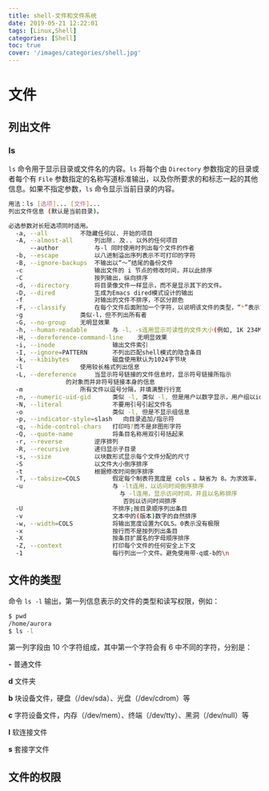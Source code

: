 ```yaml
---
title: shell-文件和文件系统
date: 2019-05-21 12:22:01
tags: [Linux,Shell]
categories: [Shell]
toc: true
cover: '/images/categories/shell.jpg'
---
```


# 文件

## 列出文件

### ls

`ls` 命令用于显示目录或文件名的内容。`ls` 将每个由 `Directory` 参数指定的目录或者每个有 `File` 参数指定的名称写道标准输出，以及你所要求的和标志一起的其他信息。如果不指定参数，`ls` 命令显示当前目录的内容。

```bash
用法：ls [选项]... [文件]...
列出文件信息 (默认是当前目录)。

必选参数对长短选项同时适用。
  -a, --all			不隐藏任何以. 开始的项目
  -A, --almost-all		列出除. 及.. 以外的任何项目
      --author			与-l 同时使用时列出每个文件的作者
  -b, --escape			以八进制溢出序列表示不可打印的字符
  -B, --ignore-backups  不输出以“～”结尾的备份文件
  -c                    输出文件的 i 节点的修改时间，并以此排序
  -C                    按列输出，纵向排序
  -d, --directory       将目录像文件一样显示，而不是显示其下的文件。
  -D, --dired           生成为Emacs dired模式设计的输出     
  -f                    对输出的文件不排序，不区分颜色
  -F, --classify        在每个文件后面附加一个字符，以说明该文件的类型，“*”表示可执行的普通文件；“/”表示目录；“@”表示符号链接；“|”表示FIFOs；“=”表示套接字（socket）
  -g				类似-l，但不列出所有者
  -G, --no-group    无明显效果
  -h, --human-readable       与 -l、-s连用显示可读性的文件大小(例如, 1K 234M 2G)
  -H, --dereference-command-line	无明显效果
  -i, --inode                输出文件索引
  -I, --ignore=PATTERN       不列出匹配shell模式的隐含条目
  -k, --kibibytes            磁盘使用默认为1024字节块
  -l				使用较长格式列出信息
  -L, --dereference		当显示符号链接的文件信息时，显示符号链接所指示
				的对象而并非符号链接本身的信息
  -m				所有文件以逗号分隔，并填满整行行宽
  -n, --numeric-uid-gid      类似 -l, 类似 -l, 但是用户以数字显示，用户组以id显示
  -N, --literal              不要用引号引起文件名
  -o                         类似 -l, 但是不显示组信息
  -p, --indicator-style=slash	向目录追加/指示符
  -q, --hide-control-chars   打印吗?而不是非图形字符
  -Q, --quote-name           将条目名称用双引号括起来 
  -r, --reverse			逆序排列
  -R, --recursive		递归显示子目录
  -s, --size			以块数形式显示每个文件分配的尺寸
  -S                    以文件大小倒序排序                     
  -t                    根据修改时间倒序排序
  -T, --tabsize=COLS         假定每个制表符宽度是 cols 。缺省为 8。为求效率， ls 可能在输出中使用制表符。  若 cols 为 0，则不使用制表符
  -u                         与 -lt连用，以访问时间倒序排序
                               与 -l连用，显示访问时间，并且以名称排序
								否则以访问时间排序
  -U                         不排序;按目录顺序列出条目
  -v                         文本中的(版本)数字的自然排序
  -w, --width=COLS           将输出宽度设置为COLS。0表示没有极限
  -x                         按行而不是按列列出条目
  -X                         按条目扩展名的字母顺序排序
  -Z, --context              打印每个文件的任何安全上下文
  -1                         每行列出一个文件。避免使用带-q或-b的\n
```

## 文件的类型

命令 `ls -l` 输出，第一列信息表示的文件的类型和读写权限，例如：

```bash
$ pwd
/home/aurora
$ ls -l

```

第一列字段由 10 个字符组成，其中第一个字符会有 6 中不同的字符，分别是：

**-** 普通文件

**d** 文件夹

**b** 块设备文件，硬盘（/dev/sda）、光盘（/dev/cdrom）等

**c** 字符设备文件，内存（/dev/mem）、终端（/dev/tty）、黑洞（/dev/null）等

**l** 软连接文件

**s** 套接字文件

## 文件的权限

















